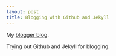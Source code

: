 ```yaml
---
layout: post
title: Blogging with Github and Jekyll
---
```


My [blogger blog](http://mikael-amborn.blogspot.com).

Trying out Github and Jekyll for blogging.
